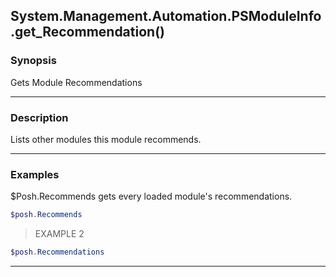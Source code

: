 System.Management.Automation.PSModuleInfo.get_Recommendation()
--------------------------------------------------------------




### Synopsis
Gets Module Recommendations



---


### Description

Lists other modules this module recommends.



---


### Examples
$Posh.Recommends gets every loaded module's recommendations.

```PowerShell
$posh.Recommends
```
> EXAMPLE 2

```PowerShell
$posh.Recommendations
```


---

